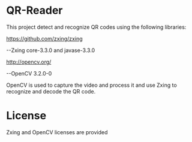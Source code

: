 # QR-Reader
This project detect and recognize QR codes using the following libraries:

https://github.com/zxing/zxing

--Zxing core-3.3.0 and javase-3.3.0

http://opencv.org/

--OpenCV 3.2.0-0

OpenCV is used to capture the video and process it and use Zxing to recognize and decode the QR code.

# License
Zxing and OpenCV licenses are provided

